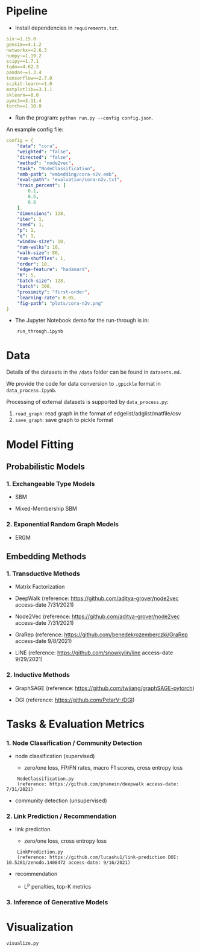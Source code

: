 
# Pipeline
- Install dependencies in `requirements.txt`. 
```yaml
six~=1.15.0
gensim==4.1.2
networkx==2.6.3
numpy~=1.19.2
scipy==1.7.1
tqdm==4.62.3
pandas~=1.3.4
tensorflow==2.7.0
scikit-learn~=1.0
matplotlib==3.1.1
sklearn==0.0
pymc3==3.11.4
torch==1.10.0
```

- Run the program: 
`python run.py --config config.json`. 

An example config file: 
```yaml
config = {
    "data": "cora",
    "weighted": "false",
    "directed": "false",
    "method": "node2vec",
    "task": "NodeClassification",
    "emb-path": "embedding/cora-n2v.emb",
    "eval-path": "evaluation/cora-n2v.txt",
    "train_percent": [
        0.1,
        0.5,
        0.8
    ],
    "dimensions": 128,
    "iter": 1,
    "seed": 1,
    "p": 1,
    "q": 1,
    "window-size": 10,
    "num-walks": 10,
    "walk-size": 80,
    "num-shuffles": 1,
    "order": 10,
    "edge-feature": "hadamard",
    "K": 5, 
    "batch-size": 128, 
    "batch": 300,
    "proximity": "first-order", 
    "learning-rate": 0.05, 
    "fig-path": "plots/cora-n2v.png"
}
```

- The Jupyter Notebook demo for the run-through is in:
```
    run_through.ipynb
```

# Data
Details of the datasets in the `/data` folder can be found in `datasets.md`.

We provide the code for data conversion to `.gpickle` format in `data_process.ipynb`. 

Processing of external datasets is supported by `data_process.py`:
1. `read_graph`: read graph in the format of edgelist/adglist/matfile/csv
2. `save_graph`: save graph to pickle format

# Model Fitting
## Probabilistic Models

### 1. Exchangeable Type Models

- SBM
    
- Mixed-Membership SBM

### 2. Exponential Random Graph Models

- ERGM

## Embedding Methods
### 1. Transductive Methods
- Matrix Factorization 

- DeepWalk (reference: https://github.com/aditya-grover/node2vec access-date 7/31/2021)

- Node2Vec (reference: https://github.com/aditya-grover/node2vec access-date 7/31/2021)

- GraRep (reference: https://github.com/benedekrozemberczki/GraRep access-date 9/8/2021)

- LINE (reference: https://github.com/snowkylin/line access-date 9/29/2021)

### 2. Inductive Methods
- GraphSAGE (reference: https://github.com/twjiang/graphSAGE-pytorch)

- DGI (reference: https://github.com/PetarV-/DGI)


# Tasks & Evaluation Metrics
### 1. Node Classification / Community Detection
- node classification (supervised)

    - zero/one loss, FP/FN rates, macro F1 scores, cross entropy loss
```
    NodeClassification.py
    (reference: https://github.com/phanein/deepwalk access-date: 7/31/2021)
```

- community detection (unsupervised)

### 2. Link Prediction / Recommendation

- link prediction

    - zero/one loss, cross entropy loss
```
    LinkPrediction.py
    (reference: https://github.com/lucashu1/link-prediction DOI: 10.5281/zenodo.1408472 access-date: 9/16/2021)
```

- recommendation
    
    - L<sup>p</sup> penalties, top-K metrics

### 3. Inference of Generative Models


# Visualization
```
visualize.py
```


